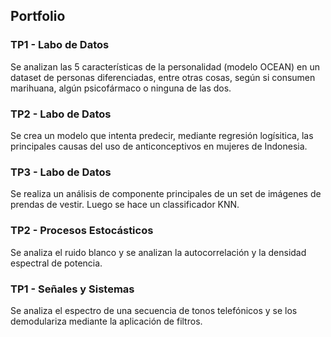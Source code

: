 ## Portfolio

###  TP1 - Labo de Datos

Se analizan las 5 características de la personalidad (modelo OCEAN) en un dataset de personas diferenciadas, entre otras cosas, según si consumen marihuana, algún psicofármaco o ninguna de las dos.

### TP2 - Labo de Datos

Se crea un modelo que intenta predecir, mediante regresión logísitica, las principales causas del uso de anticonceptivos en mujeres de Indonesia.
 
### TP3 - Labo de Datos

Se realiza un análisis de componente principales de un set de imágenes de prendas de vestir. Luego se hace un classificador KNN. 

### TP2 - Procesos Estocásticos

Se analiza el ruido blanco y se analizan la autocorrelación y la densidad espectral de potencia.

### TP1 - Señales y Sistemas

Se analiza el espectro de una secuencia de tonos telefónicos y se los demodulariza mediante la aplicación de filtros.
